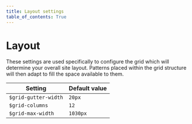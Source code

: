 ```yaml
---
title: Layout settings
table_of_contents: True
---
```


# Layout

These settings are used specifically to configure the grid which will determine your overall site layout. Patterns placed within the grid structure will then adapt to fill the space available to them.

Setting  | Default value
 ------------- | -------------
`$grid-gutter-width`   | `20px`
`$grid-columns`   | `12`
`$grid-max-width`   | `1030px`
